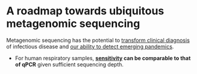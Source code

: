 # A roadmap towards ubiquitous metagenomic sequencing

Metagenomic sequencing has the potential to [transform clinical diagnosis](https://www.nature.com/articles/s41576-019-0113-7) of infectious disease and [our ability to detect emerging pandemics](https://blogs.scientificamerican.com/observations/how-to-snuff-out-the-next-pandemic/).

- For human respiratory samples, **[sensitivity](https://escherbach.github.io/seq-roadmap/sensitivity) can be comparable to that of qPCR** given sufficient sequencing depth.
